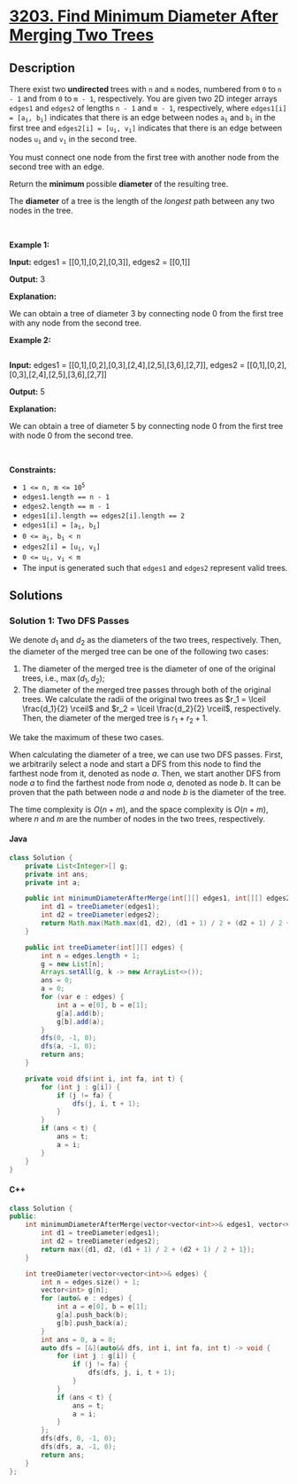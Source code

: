 # [3203. Find Minimum Diameter After Merging Two Trees](https://leetcode.com/problems/find-minimum-diameter-after-merging-two-trees)

## Description

<!-- description:start -->

<p>There exist two <strong>undirected </strong>trees with <code>n</code> and <code>m</code> nodes, numbered from <code>0</code> to <code>n - 1</code> and from <code>0</code> to <code>m - 1</code>, respectively. You are given two 2D integer arrays <code>edges1</code> and <code>edges2</code> of lengths <code>n - 1</code> and <code>m - 1</code>, respectively, where <code>edges1[i] = [a<sub>i</sub>, b<sub>i</sub>]</code> indicates that there is an edge between nodes <code>a<sub>i</sub></code> and <code>b<sub>i</sub></code> in the first tree and <code>edges2[i] = [u<sub>i</sub>, v<sub>i</sub>]</code> indicates that there is an edge between nodes <code>u<sub>i</sub></code> and <code>v<sub>i</sub></code> in the second tree.</p>

<p>You must connect one node from the first tree with another node from the second tree with an edge.</p>

<p>Return the <strong>minimum </strong>possible <strong>diameter </strong>of the resulting tree.</p>

<p>The <strong>diameter</strong> of a tree is the length of the <em>longest</em> path between any two nodes in the tree.</p>

<p>&nbsp;</p>
<p><strong class="example">Example 1:</strong><img alt="" src="https://fastly.jsdelivr.net/gh/doocs/leetcode@main/solution/3200-3299/3203.Find%20Minimum%20Diameter%20After%20Merging%20Two%20Trees/images/example11-transformed.png" /></p>

<div class="example-block">
<p><strong>Input:</strong> <span class="example-io">edges1 = [[0,1],[0,2],[0,3]], edges2 = [[0,1]]</span></p>

<p><strong>Output:</strong> <span class="example-io">3</span></p>

<p><strong>Explanation:</strong></p>

<p>We can obtain a tree of diameter 3 by connecting node 0 from the first tree with any node from the second tree.</p>
</div>

<p><strong class="example">Example 2:</strong></p>
<img alt="" src="https://fastly.jsdelivr.net/gh/doocs/leetcode@main/solution/3200-3299/3203.Find%20Minimum%20Diameter%20After%20Merging%20Two%20Trees/images/example211.png" />
<div class="example-block">
<p><strong>Input:</strong> <span class="example-io">edges1 = [[0,1],[0,2],[0,3],[2,4],[2,5],[3,6],[2,7]], edges2 = [[0,1],[0,2],[0,3],[2,4],[2,5],[3,6],[2,7]]</span></p>

<p><strong>Output:</strong> <span class="example-io">5</span></p>

<p><strong>Explanation:</strong></p>

<p>We can obtain a tree of diameter 5 by connecting node 0 from the first tree with node 0 from the second tree.</p>
</div>

<p>&nbsp;</p>
<p><strong>Constraints:</strong></p>

<ul>
	<li><code>1 &lt;= n, m &lt;= 10<sup>5</sup></code></li>
	<li><code>edges1.length == n - 1</code></li>
	<li><code>edges2.length == m - 1</code></li>
	<li><code>edges1[i].length == edges2[i].length == 2</code></li>
	<li><code>edges1[i] = [a<sub>i</sub>, b<sub>i</sub>]</code></li>
	<li><code>0 &lt;= a<sub>i</sub>, b<sub>i</sub> &lt; n</code></li>
	<li><code>edges2[i] = [u<sub>i</sub>, v<sub>i</sub>]</code></li>
	<li><code>0 &lt;= u<sub>i</sub>, v<sub>i</sub> &lt; m</code></li>
	<li>The input is generated such that <code>edges1</code> and <code>edges2</code> represent valid trees.</li>
</ul>

<!-- description:end -->

## Solutions

<!-- solution:start -->

### Solution 1: Two DFS Passes

We denote $d_1$ and $d_2$ as the diameters of the two trees, respectively. Then, the diameter of the merged tree can be one of the following two cases:

1. The diameter of the merged tree is the diameter of one of the original trees, i.e., $\max(d_1, d_2)$;
2. The diameter of the merged tree passes through both of the original trees. We calculate the radii of the original two trees as $r_1 = \lceil \frac{d_1}{2} \rceil$ and $r_2 = \lceil \frac{d_2}{2} \rceil$, respectively. Then, the diameter of the merged tree is $r_1 + r_2 + 1$.

We take the maximum of these two cases.

When calculating the diameter of a tree, we can use two DFS passes. First, we arbitrarily select a node and start a DFS from this node to find the farthest node from it, denoted as node $a$. Then, we start another DFS from node $a$ to find the farthest node from node $a$, denoted as node $b$. It can be proven that the path between node $a$ and node $b$ is the diameter of the tree.

The time complexity is $O(n + m)$, and the space complexity is $O(n + m)$, where $n$ and $m$ are the number of nodes in the two trees, respectively.

#### Java

```java
class Solution {
    private List<Integer>[] g;
    private int ans;
    private int a;

    public int minimumDiameterAfterMerge(int[][] edges1, int[][] edges2) {
        int d1 = treeDiameter(edges1);
        int d2 = treeDiameter(edges2);
        return Math.max(Math.max(d1, d2), (d1 + 1) / 2 + (d2 + 1) / 2 + 1);
    }

    public int treeDiameter(int[][] edges) {
        int n = edges.length + 1;
        g = new List[n];
        Arrays.setAll(g, k -> new ArrayList<>());
        ans = 0;
        a = 0;
        for (var e : edges) {
            int a = e[0], b = e[1];
            g[a].add(b);
            g[b].add(a);
        }
        dfs(0, -1, 0);
        dfs(a, -1, 0);
        return ans;
    }

    private void dfs(int i, int fa, int t) {
        for (int j : g[i]) {
            if (j != fa) {
                dfs(j, i, t + 1);
            }
        }
        if (ans < t) {
            ans = t;
            a = i;
        }
    }
}
```

#### C++

```cpp
class Solution {
public:
    int minimumDiameterAfterMerge(vector<vector<int>>& edges1, vector<vector<int>>& edges2) {
        int d1 = treeDiameter(edges1);
        int d2 = treeDiameter(edges2);
        return max({d1, d2, (d1 + 1) / 2 + (d2 + 1) / 2 + 1});
    }

    int treeDiameter(vector<vector<int>>& edges) {
        int n = edges.size() + 1;
        vector<int> g[n];
        for (auto& e : edges) {
            int a = e[0], b = e[1];
            g[a].push_back(b);
            g[b].push_back(a);
        }
        int ans = 0, a = 0;
        auto dfs = [&](auto&& dfs, int i, int fa, int t) -> void {
            for (int j : g[i]) {
                if (j != fa) {
                    dfs(dfs, j, i, t + 1);
                }
            }
            if (ans < t) {
                ans = t;
                a = i;
            }
        };
        dfs(dfs, 0, -1, 0);
        dfs(dfs, a, -1, 0);
        return ans;
    }
};
```

<!-- solution:end -->

<!-- problem:end -->